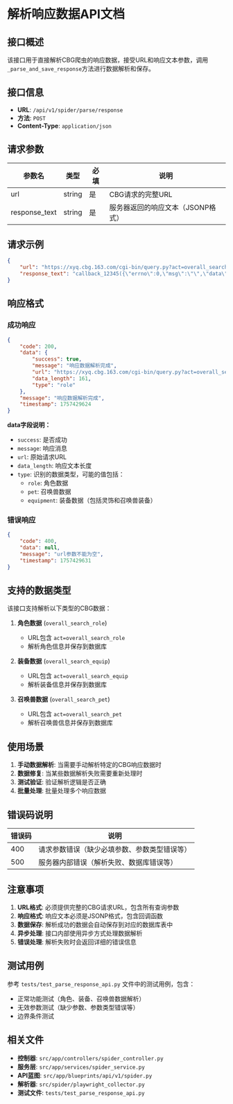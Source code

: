 # 解析响应数据API文档

## 接口概述

该接口用于直接解析CBG爬虫的响应数据，接受URL和响应文本参数，调用`_parse_and_save_response`方法进行数据解析和保存。

## 接口信息

- **URL**: `/api/v1/spider/parse/response`
- **方法**: `POST`
- **Content-Type**: `application/json`

## 请求参数

| 参数名 | 类型 | 必填 | 说明 |
|--------|------|------|------|
| url | string | 是 | CBG请求的完整URL |
| response_text | string | 是 | 服务器返回的响应文本（JSONP格式） |

## 请求示例

```json
{
    "url": "https://xyq.cbg.163.com/cgi-bin/query.py?act=overall_search_role&server_id=9&page=1&order_by=price%20ASC&count=15&search_type=overall_search_role",
    "response_text": "callback_12345({\"errno\":0,\"msg\":\"\",\"data\":{\"page\":1,\"total_page\":10,\"total_count\":100,\"items\":[{\"id\":\"12345\",\"name\":\"测试角色\",\"price\":1000,\"server_name\":\"紫禁城\"}]}});"
}
```

## 响应格式

### 成功响应

```json
{
    "code": 200,
    "data": {
        "success": true,
        "message": "响应数据解析完成",
        "url": "https://xyq.cbg.163.com/cgi-bin/query.py?act=overall_search_role&server_id=9&page=1&order_by=price%20ASC&count=15&search_type=overall_search_role",
        "data_length": 161,
        "type": "role"
    },
    "message": "响应数据解析完成",
    "timestamp": 1757429624
}
```

**data字段说明：**
- `success`: 是否成功
- `message`: 响应消息
- `url`: 原始请求URL
- `data_length`: 响应文本长度
- `type`: 识别的数据类型，可能的值包括：
  - `role`: 角色数据
  - `pet`: 召唤兽数据
  - `equipment`: 装备数据（包括灵饰和召唤兽装备）

### 错误响应

```json
{
    "code": 400,
    "data": null,
    "message": "url参数不能为空",
    "timestamp": 1757429631
}
```

## 支持的数据类型

该接口支持解析以下类型的CBG数据：

1. **角色数据** (`overall_search_role`)
   - URL包含 `act=overall_search_role`
   - 解析角色信息并保存到数据库

2. **装备数据** (`overall_search_equip`)
   - URL包含 `act=overall_search_equip`
   - 解析装备信息并保存到数据库

3. **召唤兽数据** (`overall_search_pet`)
   - URL包含 `act=overall_search_pet`
   - 解析召唤兽信息并保存到数据库

## 使用场景

1. **手动数据解析**: 当需要手动解析特定的CBG响应数据时
2. **数据修复**: 当某些数据解析失败需要重新处理时
3. **测试验证**: 验证解析逻辑是否正确
4. **批量处理**: 批量处理多个响应数据

## 错误码说明

| 错误码 | 说明 |
|--------|------|
| 400 | 请求参数错误（缺少必填参数、参数类型错误等） |
| 500 | 服务器内部错误（解析失败、数据库错误等） |

## 注意事项

1. **URL格式**: 必须提供完整的CBG请求URL，包含所有查询参数
2. **响应格式**: 响应文本必须是JSONP格式，包含回调函数
3. **数据保存**: 解析成功的数据会自动保存到对应的数据库表中
4. **异步处理**: 接口内部使用异步方式处理数据解析
5. **错误处理**: 解析失败时会返回详细的错误信息

## 测试用例

参考 `tests/test_parse_response_api.py` 文件中的测试用例，包含：

- 正常功能测试（角色、装备、召唤兽数据解析）
- 无效参数测试（缺少参数、参数类型错误等）
- 边界条件测试

## 相关文件

- **控制器**: `src/app/controllers/spider_controller.py`
- **服务层**: `src/app/services/spider_service.py`
- **API蓝图**: `src/app/blueprints/api/v1/spider.py`
- **解析器**: `src/spider/playwright_collector.py`
- **测试文件**: `tests/test_parse_response_api.py`

